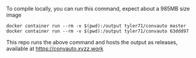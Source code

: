 To compile locally, you can run this command, expect about a 985MB size image

```
docker container run --rm -v $(pwd):/output tyler71/convauto master
docker container run --rm -v $(pwd):/output tyler71/convauto 63ddd97
```

This repo runs the above command and hosts the output as releases, available at https://convauto.xyzz.work


